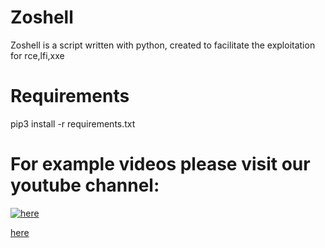 # Zoshell
Zoshell is a script written with python,
created to facilitate the exploitation for rce,lfi,xxe 




# Requirements

pip3 install -r requirements.txt

# For example videos please visit our youtube channel:

[![here](https://i9.ytimg.com/vi_webp/8kaqDUS43Xk/mqdefault.webp?sqp=CLSCiPgF&rs=AOn4CLB2x2OMvdDXRp0VbqAVzQhB-carwg)](https://www.youtube.com/playlist?list=PLrasPKUmJNsEuRVAM5VPOYyWXK5O43Vz9)

[here](https://www.youtube.com/playlist?list=PLrasPKUmJNsEuRVAM5VPOYyWXK5O43Vz9)
